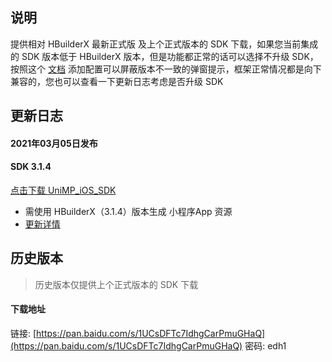 ## 说明

提供相对 HBuilderX 最新正式版 及上个正式版本的 SDK 下载，如果您当前集成的 SDK 版本低于 HBuilderX 版本，但是功能都正常的话可以选择不升级 SDK，按照这个 [文档](https://ask.dcloud.net.cn/article/35627) 添加配置可以屏蔽版本不一致的弹窗提示，框架正常情况都是向下兼容的，您也可以查看一下更新日志考虑是否升级 SDK

## 更新日志

#### 2021年03月05日发布
#### SDK 3.1.4
[点击下载 UniMP_iOS_SDK](https://download.dcloud.net.cn/unimpsdk/UniMPSDK_iOS@3.1.4.zip)

+ 需使用 HBuilderX（3.1.4）版本生成 小程序App 资源
+ [更新详情](https://download1.dcloud.net.cn/hbuilderx/changelog/3.1.4.20210305.html)



## 历史版本
> 历史版本仅提供上个正式版本的 SDK 下载

#### 下载地址
链接: [https://pan.baidu.com/s/1UCsDFTc7IdhgCarPmuGHaQ](https://pan.baidu.com/s/1UCsDFTc7IdhgCarPmuGHaQ)  密码: edh1
